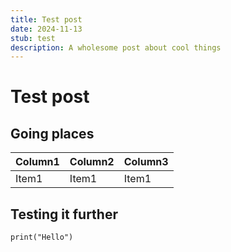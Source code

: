 ```yaml
---
title: Test post
date: 2024-11-13
stub: test
description: A wholesome post about cool things
---
```


# Test post

## Going places

| Column1 | Column2 | Column3 |
| ------- | ------- | ------- |
| Item1   | Item1   | Item1   |

## Testing it further

```python3
print("Hello")
```

